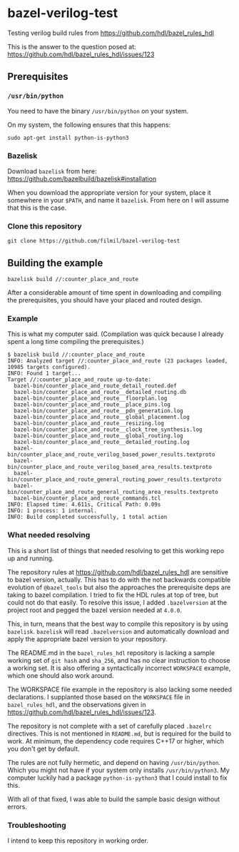 # bazel-verilog-test

Testing verilog build rules from https://github.com/hdl/bazel_rules_hdl

This is the answer to the question posed at:
https://github.com/hdl/bazel_rules_hdl/issues/123

## Prerequisites

### `/usr/bin/python`

You need to have the binary `/usr/bin/python` on your system.

On my system, the following ensures that this happens:

```
sudo apt-get install python-is-python3
```

### Bazelisk

Download `bazelisk` from here:
https://github.com/bazelbuild/bazelisk#installation

When you download the appropriate version for your system, place it somewhere
in your `$PATH`, and name it `bazelisk`. From here on I will assume that this
is the case.

### Clone this repository

```
git clone https://github.com/filmil/bazel-verilog-test
```

## Building the example

```
bazelisk build //:counter_place_and_route
```

After a considerable amount of time spent in downloading and compiling the
prerequisites, you should have your placed and routed design.

### Example

This is what my computer said. (Compilation was quick because I already spent
a long time compiling the prerequisites.)

```
$ bazelisk build //:counter_place_and_route
INFO: Analyzed target //:counter_place_and_route (23 packages loaded, 10985 targets configured).
INFO: Found 1 target...
Target //:counter_place_and_route up-to-date:
  bazel-bin/counter_place_and_route_detail_routed.def
  bazel-bin/counter_place_and_route__detailed_routing.db
  bazel-bin/counter_place_and_route__floorplan.log
  bazel-bin/counter_place_and_route__place_pins.log
  bazel-bin/counter_place_and_route__pdn_generation.log
  bazel-bin/counter_place_and_route__global_placement.log
  bazel-bin/counter_place_and_route__resizing.log
  bazel-bin/counter_place_and_route__clock_tree_synthesis.log
  bazel-bin/counter_place_and_route__global_routing.log
  bazel-bin/counter_place_and_route__detailed_routing.log
  bazel-bin/counter_place_and_route_verilog_based_power_results.textproto
  bazel-bin/counter_place_and_route_verilog_based_area_results.textproto
  bazel-bin/counter_place_and_route_general_routing_power_results.textproto
  bazel-bin/counter_place_and_route_general_routing_area_results.textproto
  bazel-bin/counter_place_and_route_commands.tcl
INFO: Elapsed time: 4.611s, Critical Path: 0.09s
INFO: 1 process: 1 internal.
INFO: Build completed successfully, 1 total action
```

### What needed resolving

This is a short list of things that needed resolving to get this working repo
up and running.

The repository rules at https://github.com/hdl/bazel_rules_hdl are sensitive
to bazel version, actually.  This has to do with the not backwards compatible
evolution of `@bazel_tools` but also the approaches the prerequisite deps are
taking to bazel compilation.  I tried to fix the HDL rules at top of tree, but
could not do that easily. To resolve this issue, I added `.bazelversion` at the
project root and pegged the bazel version needed at `4.0.0`.

This, in turn, means that the best way to compile this repository is by using
`bazelisk`. `bazelisk` will read `.bazelversion` and automatically download and
apply the appropriate bazel version to your repository.

The README.md in the `bazel_rules_hdl` repository is lacking a sample working
set of `git hash` and `sha_256`, and has no clear instruction to choose a
working set.  It is also offering a syntactically incorrect `WORKSPACE` example,
which one should also work around.

The WORKSPACE file example in the repository is also lacking some needed
declarations. I supplanted those based on the `WORKSPACE` file in
`bazel_rules_hdl`, and the observations given in
https://github.com/hdl/bazel_rules_hdl/issues/123.

The repository is not complete with a set of carefully placed `.bazelrc`
directives.  This is not mentioned in `README.md`, but is required for the
build to work. At minimum, the dependency code requires C++17 or higher, which
you don't get by default.

The rules are not fully hermetic, and depend on having `/usr/bin/python`. Which
you might not have if your system only installs `/usr/bin/python3`. My computer
luckily had a package `python-is-python3` that I could install to fix this.

With all of that fixed, I was able to build the sample basic design without
errors.

### Troubleshooting

I intend to keep this repository in working order.

